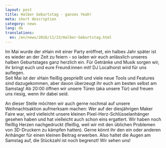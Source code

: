 ```yaml
---
layout: post
title: Halber Geburtstag - ganzes Yeah!
meta: short description
category: news
lang: de
translations:
  en: /en/news/2016/11/23/Halber-Geburtstag.html
---
```

Im Mai wurde der xHain mit einer Party eröffnet, ein halbes Jahr später ist es wieder an der Zeit zu feiern - so laden wir euch anlässlich unseres halben Geburtstages ganz herzlich ein. Für Getränke und Musik sorgen wir, ihr bringt euch und eure Freund:innen mit! DJ Localhorst wird für uns auflegen.  
Seit Mai ist der xHain fleißig gesprießt und viele neue Tools und Features sind dazugekommen, aber davon überzeugt ihr euch am besten selbst am Samstag! Ab 20:00 öffnen wir unsere Türen (aka unsere Tür) und freuen uns riesig, wenn ihr dabei seid.

<!--more--> 
An dieser Stelle möchten wir auch gerne nochmal auf unsere Weihnachtsaktion aufmerksam machen: Wer auf der diesjährigen Maker Faire war, wird vielleicht unsere kleinen Pixel-Herz-Schlüsselanhänger gesehen haben und hat vielleicht auch schon eins ergattert. Wir haben noch fleißig Herzen nachgedruckt (fleißig, weil wir mit den üblichen Problemen von 3D-Druckern zu kämpfen hatten). Gerne könnt ihr den ein oder anderen Anhänger für einen kleinen Beitrag erwerben. Also haltet die Augen am Samstag auf, die Stückzahl ist noch begrenzt! Wir sehen uns!